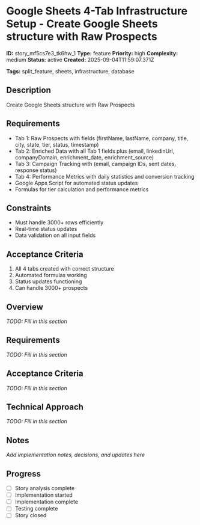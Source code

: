 # Google Sheets 4-Tab Infrastructure Setup - Create Google Sheets structure with Raw Prospects

**ID:** story_mf5cs7e3_tk6hw_1
**Type:** feature
**Priority:** high
**Complexity:** medium
**Status:** active
**Created:** 2025-09-04T11:59:07.371Z

**Tags:** split_feature, sheets, infrastructure, database

## Description
Create Google Sheets structure with Raw Prospects

## Requirements
- Tab 1: Raw Prospects with fields (firstName, lastName, company, title, city, state, tier, status, timestamp)
- Tab 2: Enriched Data with all Tab 1 fields plus (email, linkedinUrl, companyDomain, enrichment_date, enrichment_source)
- Tab 3: Campaign Tracking with (email, campaign IDs, sent dates, response status)
- Tab 4: Performance Metrics with daily statistics and conversion tracking
- Google Apps Script for automated status updates
- Formulas for tier calculation and performance metrics

## Constraints
- Must handle 3000+ rows efficiently
- Real-time status updates
- Data validation on all input fields

## Acceptance Criteria
1. All 4 tabs created with correct structure
2. Automated formulas working
3. Status updates functioning
4. Can handle 3000+ prospects

## Overview
_TODO: Fill in this section_

## Requirements
_TODO: Fill in this section_

## Acceptance Criteria
_TODO: Fill in this section_

## Technical Approach
_TODO: Fill in this section_

## Notes
_Add implementation notes, decisions, and updates here_

## Progress
- [ ] Story analysis complete
- [ ] Implementation started
- [ ] Implementation complete
- [ ] Testing complete
- [ ] Story closed
